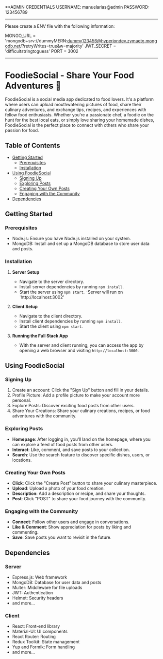 **ADMIN CREDENTIALS 
USERNAME: manuelarias@admin
PASSWORD: 123456789

-----------------------------
Please create a ENV file with the following information:

MONGO_URL = 'mongodb+srv://dummyMERN:dummy123456@hyperiondev.zymaetg.mongodb.net/?retryWrites=true&w=majority'
JWT_SECRET = 'difficultstringtoguess'
PORT = 3002

------------------------------


# FoodieSocial - Share Your Food Adventures 🍔

FoodieSocial is a social media app dedicated to food lovers. It's a platform where users can upload mouthwatering pictures of food, share their culinary adventures, and exchange tips, recipes, and experiences with fellow food enthusiasts. Whether you're a passionate chef, a foodie on the hunt for the best local eats, or simply love sharing your homemade dishes, FoodieSocial is the perfect place to connect with others who share your passion for food.

## Table of Contents
- [Getting Started](#getting-started)
  - [Prerequisites](#prerequisites)
  - [Installation](#installation)
- [Using FoodieSocial](#using-foodiesocial)
  - [Signing Up](#signing-up)
  - [Exploring Posts](#exploring-posts)
  - [Creating Your Own Posts](#creating-your-own-posts)
  - [Engaging with the Community](#engaging-with-the-community)
- [Dependencies](#dependencies)

## Getting Started

### Prerequisites
- Node.js: Ensure you have Node.js installed on your system.
- MongoDB: Install and set up a MongoDB database to store user data and posts.

### Installation
1. **Server Setup**
   - Navigate to the server directory.
   - Install server dependencies by running `npm install`.
   - Start the server using `npm start`.
   -Server will run on 'http://localhost:3002'

2. **Client Setup**
   - Navigate to the client directory.
   - Install client dependencies by running `npm install`.
   - Start the client using `npm start`.

3. **Running the Full Stack App**
   - With the server and client running, you can access the app by opening a web browser and visiting `http://localhost:3000`.

## Using FoodieSocial

### Signing Up
1. Create an account: Click the "Sign Up" button and fill in your details.
2. Profile Picture: Add a profile picture to make your account more personal.
3. Explore Posts: Discover exciting food posts from other users.
4. Share Your Creations: Share your culinary creations, recipes, or food adventures with the community.

### Exploring Posts
- **Homepage**: After logging in, you'll land on the homepage, where you can explore a feed of food posts from other users.
- **Interact**: Like, comment, and save posts to your collection.
- **Search**: Use the search feature to discover specific dishes, users, or locations.

### Creating Your Own Posts
- **Click**: Click the "Create Post" button to share your culinary masterpiece.
- **Upload**: Upload a photo of your food creation.
- **Description**: Add a description or recipe, and share your thoughts.
- **Post**: Click "POST" to share your food journey with the community.

### Engaging with the Community
- **Connect**: Follow other users and engage in conversations.
- **Like & Comment**: Show appreciation for posts by liking and commenting.
- **Save**: Save posts you want to revisit in the future.

## Dependencies

### Server
- Express.js: Web framework
- MongoDB: Database for user data and posts
- Multer: Middleware for file uploads
- JWT: Authentication
- Helmet: Security headers
- and more...

### Client
- React: Front-end library
- Material-UI: UI components
- React Router: Routing
- Redux Toolkit: State management
- Yup and Formik: Form handling
- and more...

